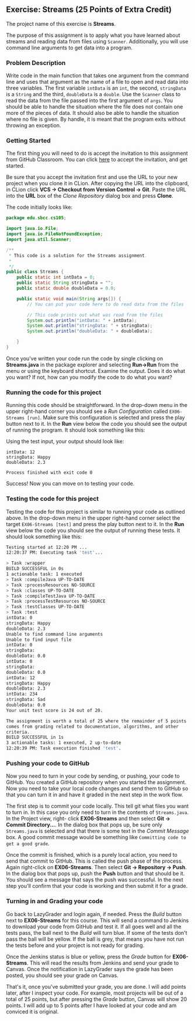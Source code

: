 ## Exercise: Streams (25 Points of Extra Credit)

The project name of this exercise is **Streams**.

The purpose of this assignment is to apply what you have learned about streams and reading
data from files using `Scanner`. Additionally, you will use command line arguments to get
data into a program.

### Problem Description

Write code in the main function that takes one argument from the command line and uses
that argument as the name of a file to open and read data into three variables. The first
variable `intData` is an `int`, the second, `stringData` is a `String` and the third, 
`doubleData` is a `double`. Use the `Scanner` class to read the data from the file passed
into the first argument of `args`. You should be able to handle the situation where the file
does not contain one more of the pieces of data. It should also be able to handle the situation
where no file is given. By handle, it is meant that the program exits without throwing an
exception.

### Getting Started

The first thing you will need to do is accept the invitation to this 
assignment from GitHub Classroom. You can click 
[here](https://classroom.github.com/a/G1gpFPbb) to accept the 
invitation, and get started.

Be sure that you accept the invitation first and use the URL to your new project when you clone it in CLion. After copying
the URL into the clipboard, in CLion click **VCS -> Checkout from Version Control -> Git**. Paste the URL into the **URL** box of the _Clone Repository_ dialog box and press **Clone**.

The code initially looks like:

```java
package edu.sbcc.cs105;

import java.io.File;
import java.io.FileNotFoundException;
import java.util.Scanner;

/**
 * This code is a solution for the Streams assignment.
 *
 */
public class Streams {
	public static int intData = 0;
	public static String stringData = "";
	public static double doubleData = 0.0;

	public static void main(String args[]) {
		// You can put your code here to do read data from the files

		// This code prints out what was read from the files
		System.out.println("intData: " + intData);
		System.out.println("stringData: " + stringData);
		System.out.println("doubleData: " + doubleData);

	}
}
```


Once you've written your code run the code by single clicking on **Streams.java** in the package explorer and selecting **Run->Run** from the menu or using the keyboard shortcut. Examine the output. Does it do what you want? If not, how can you modify the code to do what you want?

### Running the code for this project

Running this code should be straightforward. In the drop-down 
menu in the upper right-hand corner you should see a *Run
Configuration* called `EX06-Streams [run]`. Make sure this 
configuration is selected and press the play button next to it.
In the **Run** view below the code you should see the output 
of running the program. It should look something like this:

Using the test input, your output should look like:

```
intData: 12
stringData: Happy
doubleData: 2.3

Process finished with exit code 0
```

Success! Now you can move on to testing your code.

### Testing the code for this project

Testing the code for this project is similar to running your code
as outlined above. In the drop-down menu in the upper right-hand
corner select the target `EX06-Streams [test]` and press the 
play button next to it. In the **Run** view below the code you should
see the output of running these tests. It should look something
like this:

```bash
Testing started at 12:20 PM ...
12:20:37 PM: Executing task 'test'...

> Task :wrapper
BUILD SUCCESSFUL in 0s
1 actionable task: 1 executed
> Task :compileJava UP-TO-DATE
> Task :processResources NO-SOURCE
> Task :classes UP-TO-DATE
> Task :compileTestJava UP-TO-DATE
> Task :processTestResources NO-SOURCE
> Task :testClasses UP-TO-DATE
> Task :test
intData: 0
stringData: Happy
doubleData: 2.3
Unable to find command line arguments
Unable to find input file
intData: 0
stringData: 
doubleData: 0.0
intData: 0
stringData: 
doubleData: 0.0
intData: 12
stringData: Happy
doubleData: 2.3
intData: 234
stringData: Sad
doubleData: 0.0
Your unit test score is 24 out of 20.

The assignment is worth a total of 25 where the remainder of 5 points
comes from grading related to documentation, algorithms, and other
criteria.
BUILD SUCCESSFUL in 1s
3 actionable tasks: 1 executed, 2 up-to-date
12:20:39 PM: Task execution finished 'test'.
```

### Pushing your code to GitHub

Now you need to turn in your code by sending, or pushing, your code to GitHub. You created a 
GitHub repository when you started the assignment. Now you need to take your local code changes
and send them to GitHub so that you can turn it in and have it graded in the next step in the
work flow.

The first step is to commit your code locally. This tell git what files you want to turn in. In 
this case you only need to turn in the contents of `Streams.java`. In the Project view, right-
click **EX06-Streams** and then select **Git -> Commit Directory...**. In the dialog box that
pops up, be sure only `Streams.java` is selected and that there is some text in the _Commit 
Message_ box. A good commit message would be something like `Committing code to get a good grade`.

Once the commit is finished, which is a purely local action, you need to send that commit to 
GitHub. This is called the push phase of the process. Again right-click on **EX06-Streams**.
Then select **Git -> Repository -> Push**. In the dialog box that pops up, push the **Push** button
and that should be it. You should see a message that says the push was successful. In the next
step you'll confirm that your code is working and then submit it for a grade.

### Turning in and Grading your code

Go back to LazyGrader and login again, if needed. Press the _Build_ button next to 
**EX06-Streams** for this course. This will send a command to Jenkins to download your code
from GitHub and test it. If all goes well and all the tests pass, the ball next to the _Build_
will turn blue. If some of the tests don't pass the ball will be yellow. If the ball is grey,
that means you have not run the tests before and your project is not ready for grading.

Once the Jenkins status is blue or yellow, press the _Grade_ button for **EX06-Streams**.
This will read the results from Jenkins and send your grade to Canvas. Once the notification in 
LazyGrader says the grade has been posted, you should see your grade on Canvas.

That's it, once you've submitted your grade, you are done. I will add points later, after I
inspect your code. For example, most projects will be out of a total of 25 points, but after 
pressing the _Grade_ button, Canvas will show 20 points. I will add up to 5 points after I have
looked at your code and am conviced it is original.
